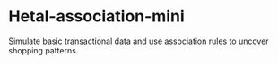 # Hetal-association-mini
Simulate basic transactional data and use association rules to uncover shopping patterns.
